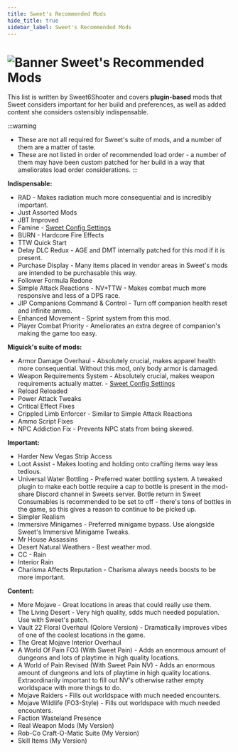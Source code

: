 ```yaml
---
title: Sweet's Recommended Mods
hide_title: true
sidebar_label: Sweet's Recommended Mods
---
```


# ![Banner Sweet's Recommended Mods](https://github.com/user-attachments/assets/6aba5345-7873-45d3-b9b3-448df9a7cc59)

This list is written by Sweet6Shooter and covers **plugin-based** mods that Sweet considers important for her build and preferences, as well as added content she considers ostensibly indispensable.

:::warning 
- These are not all required for Sweet's suite of mods, and a number of them are a matter of taste.
- These are not listed in order of recommended load order - a number of them may have been custom patched for her build in a way that ameliorates load order considerations.
:::

**Indispensable:**
- RAD - Makes radiation much more consequential and is incredibly important.
- Just Assorted Mods
- JBT Improved
- Famine - [Sweet Config Settings](https://pastebin.com/wzWbUz6M)
- BURN - Hardcore Fire Effects
- TTW Quick Start
- Delay DLC Redux - AGE and DMT internally patched for this mod if it is present.
- Purchase Display - Many items placed in vendor areas in Sweet's mods are intended to be purchasable this way.
- Follower Formula Redone
- Simple Attack Reactions - NV+TTW - Makes combat much more responsive and less of a DPS race.
- JIP Companions Command & Control - Turn off companion health reset and infinite ammo.
- Enhanced Movement - Sprint system from this mod.
- Player Combat Priority - Ameliorates an extra degree of companion's making the game too easy.
 
**Miguick's suite of mods:**
- Armor Damage Overhaul - Absolutely crucial, makes apparel health more consequential. Without this mod, only body armor is damaged.
- Weapon Requirements System - Absolutely crucial, makes weapon requirements actually matter. - [Sweet Config Settings](https://www.nexusmods.com/newvegas/mods/79005?tab=files&file_id=1000130906&nmm=1)
- Reload Reloaded
- Power Attack Tweaks
- Critical Effect Fixes
- Crippled Limb Enforcer - Similar to Simple Attack Reactions
- Ammo Script Fixes
- NPC Addiction Fix - Prevents NPC stats from being skewed.
 
**Important:**
- Harder New Vegas Strip Access
- Loot Assist - Makes looting and holding onto crafting items way less tedious.
- Universal Water Bottling - Preferred water bottling system. A tweaked plugin to make each bottle require a cap to bottle is present in the mod-share Discord channel in Sweets server. Bottle return in Sweet Consumables is recommended to be set to off - there's tons of bottles in the game, so this gives a reason to continue to be picked up.
- Simpler Realism
- Immersive Minigames - Preferred minigame bypass. Use alongside Sweet's Immersive Minigame Tweaks.
- Mr House Assassins
- Desert Natural Weathers - Best weather mod.
- CC - Rain
- Interior Rain
- Charisma Affects Reputation - Charisma always needs boosts to be more important.
 
**Content:**
- More Mojave - Great locations in areas that could really use them.
- The Living Desert - Very high quality, sdds much needed population. Use with Sweet's patch.
- Vault 22 Floral Overhaul (Qolore Version) - Dramatically improves vibes of one of the coolest locations in the game.
- The Great Mojave Interior Overhaul
- A World Of Pain FO3 (With Sweet Pain) - Adds an enormous amount of dungeons and lots of playtime in high quality locations.
- A World of Pain Revised (With Sweet Pain NV) - Adds an enormous amount of dungeons and lots of playtime in high quality locations. Extraordinarily important to fill out NV's otherwise rather empty worldspace with more things to do.
- Mojave Raiders - Fills out worldspace with much needed encounters.
- Mojave Wildlife (FO3-Style) - Fills out worldspace with much needed encounters.
- Faction Wasteland Presence
- Real Weapon Mods (My Version)
- Rob-Co Craft-O-Matic Suite (My Version)
- Skill Items (My Version)
